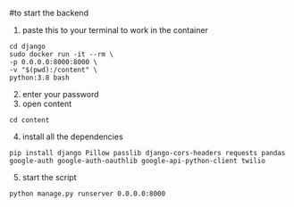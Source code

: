 
#to start the backend


1. paste this to your terminal to work in the container
```
cd django
sudo docker run -it --rm \
-p 0.0.0.0:8000:8000 \
-v "$(pwd):/content" \
python:3.8 bash
```
2. enter your password
3. open content
```
cd content
```
4. install all the dependencies
```
pip install django Pillow passlib django-cors-headers requests pandas google-auth google-auth-oauthlib google-api-python-client twilio
```
5. start the script
```
python manage.py runserver 0.0.0.0:8000
```
